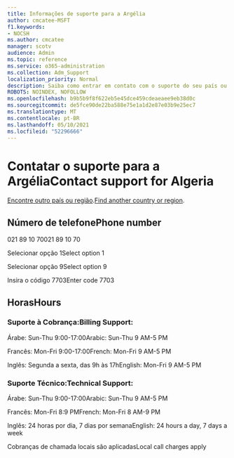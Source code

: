 ```yaml
---
title: Informações de suporte para a Argélia
author: cmcatee-MSFT
f1.keywords:
- NOCSH
ms.author: cmcatee
manager: scotv
audience: Admin
ms.topic: reference
ms.service: o365-administration
ms.collection: Adm_Support
localization_priority: Normal
description: Saiba como entrar em contato com o suporte do seu país ou região.
ROBOTS: NOINDEX, NOFOLLOW
ms.openlocfilehash: b9b5b9f8f622eb5e45dce459cdeaeaee9eb38d0c
ms.sourcegitcommit: de5fce90de22ba588e75e1a1d2e87e03b9e25ec7
ms.translationtype: MT
ms.contentlocale: pt-BR
ms.lasthandoff: 05/10/2021
ms.locfileid: "52296666"
---
```

# <a name="contact-support-for-algeria"></a><span data-ttu-id="c046e-103">Contatar o suporte para a Argélia</span><span class="sxs-lookup"><span data-stu-id="c046e-103">Contact support for Algeria</span></span>

<span data-ttu-id="c046e-104">[Encontre outro país ou região](../../business-video/get-help-support.md).</span><span class="sxs-lookup"><span data-stu-id="c046e-104">[Find another country or region](../../business-video/get-help-support.md).</span></span>

## <a name="phone-number"></a><span data-ttu-id="c046e-105">Número de telefone</span><span class="sxs-lookup"><span data-stu-id="c046e-105">Phone number</span></span>
<span data-ttu-id="c046e-106">021 89 10 70</span><span class="sxs-lookup"><span data-stu-id="c046e-106">021 89 10 70</span></span>

<span data-ttu-id="c046e-107">Selecionar opção 1</span><span class="sxs-lookup"><span data-stu-id="c046e-107">Select option 1</span></span>

<span data-ttu-id="c046e-108">Selecionar opção 9</span><span class="sxs-lookup"><span data-stu-id="c046e-108">Select option 9</span></span>

<span data-ttu-id="c046e-109">Insira o código 7703</span><span class="sxs-lookup"><span data-stu-id="c046e-109">Enter code 7703</span></span>

## <a name="hours"></a><span data-ttu-id="c046e-110">Horas</span><span class="sxs-lookup"><span data-stu-id="c046e-110">Hours</span></span>
### <a name="billing-support"></a><span data-ttu-id="c046e-111">Suporte à Cobrança:</span><span class="sxs-lookup"><span data-stu-id="c046e-111">Billing Support:</span></span>

<span data-ttu-id="c046e-112">Árabe: Sun-Thu 9:00-17:00</span><span class="sxs-lookup"><span data-stu-id="c046e-112">Arabic: Sun-Thu 9 AM-5 PM</span></span>

<span data-ttu-id="c046e-113">Francês: Mon-Fri 9:00-17:00</span><span class="sxs-lookup"><span data-stu-id="c046e-113">French: Mon-Fri 9 AM-5 PM</span></span>

<span data-ttu-id="c046e-114">Inglês: Segunda a sexta, das 9h às 17h</span><span class="sxs-lookup"><span data-stu-id="c046e-114">English: Mon-Fri 9 AM-5 PM</span></span>

### <a name="technical-support"></a><span data-ttu-id="c046e-115">Suporte Técnico:</span><span class="sxs-lookup"><span data-stu-id="c046e-115">Technical Support:</span></span>

<span data-ttu-id="c046e-116">Árabe: Sun-Thu 9:00-17:00</span><span class="sxs-lookup"><span data-stu-id="c046e-116">Arabic: Sun-Thu 9 AM-5 PM</span></span>

<span data-ttu-id="c046e-117">Francês: Mon-Fri 8:9 PM</span><span class="sxs-lookup"><span data-stu-id="c046e-117">French: Mon-Fri 8 AM-9 PM</span></span>

<span data-ttu-id="c046e-118">Inglês: 24 horas por dia, 7 dias por semana</span><span class="sxs-lookup"><span data-stu-id="c046e-118">English: 24 hours a day, 7 days a week</span></span>

<span data-ttu-id="c046e-119">Cobranças de chamada locais são aplicadas</span><span class="sxs-lookup"><span data-stu-id="c046e-119">Local call charges apply</span></span>
